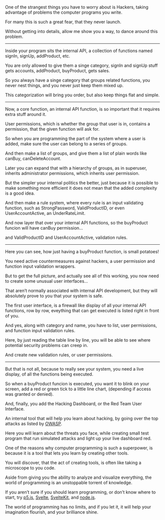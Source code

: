One of the strangest things you have to worry about is Hackers,
taking advantage of problems the computer programs you write.

For many this is such a great fear,
that they never launch.

Without getting into details, allow me show you a way,
to dance around this problem.

---

Inside your program sits the internal API,
a collection of functions named signIn, signUp, addProduct, etc.

You are only allowed to give them a singe category,
signIn and signUp stuff gets accounts, addProduct, buyProduct, gets sales.

So you always have a singe category that groups related functions,
you never nest things, and you never just keep them mixed up.

This categorization will bring you order,
but also keep things flat and simple.

---

Now, a core function, an internal API function,
is so important that it requires extra stuff around it.

User permissions, which is whether the group that user is in,
contains a permission, that the given function will ask for.

So when you are programming the part of the system where a user is added,
make sure the user can belong to a series of groups.

And then make a list of groups,
and give them a list of plain words like canBuy, canDeleteAccount.

Later you can expand that with a hierarchy of groups,
as in superuser, inherits administrator permissions, which inherits user permission.

But the simpler your internal politics the better,
just because it is possible to make something more efficient it does not mean that the added complexity is a good idea.

And then make a rule system, where every rule is an input validating function,
such as StrongPassword, ValidProductID, or even UserAccountActive, an UnderRateLimit.

And now layer that over your internal API functions,
so the buyProduct funcion will have canBuy permission…

and  ValidProductID and  UserAccountActive,
validation rules.

---

Here you can see, how just having a buyProduct function,
is small potatoes!

You need active countermeasures against hackers,
a user permission and function input validation wrappers.

But to get the full picture, and actually see all of this working,
you now need to create some unusual user interfaces…

That aren’t normally associated with internal API development,
but they will absolutely prove to you that your system is safe.

The first user interface, is a firewall like display of all your internal API functions,
row by row, eveything that can get executed is listed right in front of you.

And yes, along with category and name, you have to list,
user permissions, and function input validation rules.

Here, by just reading the table line by line,
you will be able to see where potential security problems can creep in.

And create new validation rules,
or user permissions.

---

But that is not all, because to really see your system,
you need a live display, of all the functions being executed.

So when a buyProduct funcion is executed,
you want it to blink on your screen, add a red or green tick to a little line chart,
(depending if access was granted or denied).

And, finally, you add the Hacking Dashboard,
or the Red Team User Interface.

An internal tool that will help you learn about hacking,
by going over the top attacks as listed by [OWASP][1].

Here you will learn about the threats you face,
while creating small test program that run simulated attacks and light up your live dashboard red.

One of the reasons why computer programming is such a superpower,
is because it is a tool that lets you learn by creating other tools.

You will discover, that the act of creating tools,
is often like taking a microscope to you code.

Aside from giving you the ability to analyze and visualize everything,
the world of programming is an unstoppable torrent of knowledge.

If you aren’t sure if you should learn programming, or don’t know where to start,
try [p5.js][2], [Svelte][3], [SvelteKit][4], and [node.js][5].

The world of programming has no limits, and if you let it,
it will help your imagination flourish, and your brilliance shine.

[1]: https://www.youtube.com/results?search_query=OWASP+10
[2]: https://www.youtube.com/results?search_query=p5.js+tutorial
[3]: https://www.youtube.com/results?search_query=Svelte+tutorial
[4]: https://www.youtube.com/results?search_query=SvelteKit+tutorial
[5]: https://www.youtube.com/results?search_query=node.js+course+tutorial
